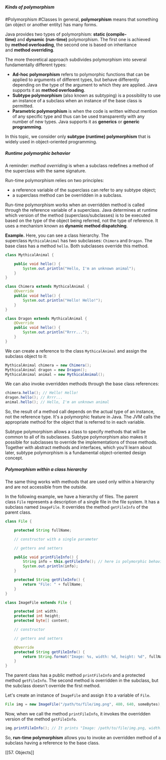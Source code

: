 ##### Kinds of polymorphism
#Polymorphism #Classes 
In general, **polymorphism** means that something (an object or another entity) has many forms.

Java provides two types of polymorphism: **static (compile-time)** and **dynamic** **(run-time)** polymorphism. The first one is achieved by **method overloading**, the second one is based on inheritance and **method overriding**.

The more theoretical approach subdivides polymorphism into several fundamentally different types:

- **Ad-hoc polymorphism** refers to polymorphic functions that can be applied to arguments of different types, but behave differently depending on the type of the argument to which they are applied. Java supports it as **method overloading**.
- **Subtype polymorphism** (also known as subtyping) is a possibility to use an instance of a subclass when an instance of the base class is permitted.
- **Parametric polymorphism** is when the code is written without mention of any specific type and thus can be used transparently with any number of new types. Java supports it as **generics** or **generic programming**.

In this topic, we consider only **subtype (runtime) polymorphism** that is widely used in object-oriented programming.

##### Runtime polymorphic behavior

A reminder: _method overriding_ is when a subclass redefines a method of the superclass with the same signature.

Run-time polymorphism relies on two principles:

- a reference variable of the superclass can refer to any subtype object;
- a superclass method can be overridden in a subclass.

Run-time polymorphism works when an overridden method is called through the reference variable of a superclass. Java determines at runtime which version of the method (superclass/subclasses) is to be executed based on the type of the object being referred, not the type of reference. It uses a mechanism known as **dynamic method dispatching**.

**Example.** Here, you can see a class hierarchy. The superclass `MythicalAnimal` has two subclasses: `Chimera` and `Dragon`. The base class has a method `hello`. Both subclasses override this method.

```java
class MythicalAnimal {    

    public void hello() {
        System.out.println("Hello, I'm an unknown animal");
    }
}

class Chimera extends MythicalAnimal {
    @Override
    public void hello() {
        System.out.println("Hello! Hello!");
    }
}

class Dragon extends MythicalAnimal {
    @Override
    public void hello() {
        System.out.println("Rrrr...");
    }
}
```

We can create a reference to the class `MythicalAnimal` and assign the subclass object to it:

```java
MythicalAnimal chimera = new Chimera();
MythicalAnimal dragon = new Dragon();
MythicalAnimal animal = new MythicalAnimal();
```

We can also invoke overridden methods through the base class references:

```java
chimera.hello(); // Hello! Hello!
dragon.hello(); // Rrrr...
animal.hello(); // Hello, I'm an unknown animal
```

So, the result of a method call depends on the actual type of an instance, not the reference type. It's a polymorphic feature in Java. The JVM calls the appropriate method for the object that is referred to in each variable.

Subtype polymorphism allows a class to specify methods that will be common to all of its subclasses. Subtype polymorphism also makes it possible for subclasses to override the implementations of those methods. Together with abstract methods and interfaces, which you'll learn about later, subtype polymorphism is a fundamental object-oriented design concept.

##### Polymorphism within a class hierarchy

The same thing works with methods that are used only within a hierarchy and are not accessible from the outside.

In the following example, we have a hierarchy of files. The parent class `File` represents a description of a single file in the file system. It has a subclass named `ImageFile`. It overrides the method `getFileInfo` of the parent class.

```java
class File {

    protected String fullName;

    // constructor with a single parameter

    // getters and setters

    public void printFileInfo() {
        String info = this.getFileInfo(); // here is polymorphic behavior!!!
        System.out.println(info);
    }

    protected String getFileInfo() {
        return "File: " + fullName;
    }
}

class ImageFile extends File {

    protected int width;
    protected int height;
    protected byte[] content;

    // constructor

    // getters and setters

    @Override
    protected String getFileInfo() {
        return String.format("Image: %s, width: %d, height: %d", fullName, width, height); 
    }
}
```

The parent class has a public method `printFileInfo` and a protected method `getFileInfo`. The second method is overridden in the subclass, but the subclass doesn't override the first method.

Let's create an instance of `ImageFile` and assign it to a variable of `File`.

```java
File img = new ImageFile("/path/to/file/img.png", 480, 640, someBytes); // assigning an object
```

Now, when we call the method `printFileInfo`, it invokes the overridden version of the method `getFileInfo`.

```java
img.printFileInfo(); // It prints "Image: /path/to/file/img.png, width: 480, height: 640"
```

So, **run-time polymorphism** allows you to invoke an overridden method of a subclass having a reference to the base class.

[[57. Objects]]
